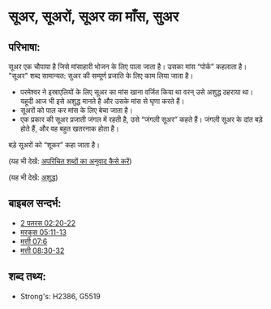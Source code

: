 # सूअर, सूअरों, सूअर का माँस, सुअर #

## परिभाषा: ##

सूअर एक चौपाया है जिसे मांसाहारी भोजन के लिए पाला जाता है। उसका मांस “पोर्क” कहलाता है। "सूअर" शब्द सामान्यत: सुअर की सम्पूर्ण प्रजाति के लिए काम लिया जाता है।

* परमेश्वर ने इस्राएलियों के लिए सूअर का मांस खाना वर्जित किया था वरन् उसे अशुद्ध ठहराया था। यहूदी आज भी इसे अशुद्ध मानते है और उसके मांस से घृणा करते हैं।
* सूअरों को पाल कर मांस के लिए बेचा जाता है।
* एक प्रकार की सूअर प्रजाती जंगल में रहती है, उसे “जंगली सूअर” कहते हैं। जंगली सूअर के दांत बड़े होते हैं, और वह बहुत खतरनाक होता है।

बड़े सूअरों को “शूकर” कहा जाता है।

(यह भी देखें: [अपरिचित शब्दों का अनुवाद कैसे करें](rc://hi/ta/man/translate/translate-unknown))

(यह भी देखें: [अशुद्ध](../kt/unclean.md))

## बाइबल सन्दर्भ: ##

* [2 पतरस 02:20-22](rc://hi/tn/help/2pe/02/20)
* [मरकुस 05:11-13](rc://hi/tn/help/mrk/05/11)
* [मत्ती 07:6](rc://hi/tn/help/mat/07/06)
* [मत्ती 08:30-32](rc://hi/tn/help/mat/08/30)

## शब्द तथ्य: ##

* Strong's: H2386, G5519
